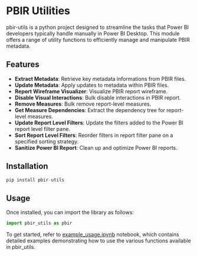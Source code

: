 # PBIR Utilities

pbir-utils is a python project designed to streamline the tasks that Power BI developers typically handle manually in Power BI Desktop. This module offers a range of utility functions to efficiently manage and manipulate PBIR metadata.

## Features

- **Extract Metadata**: Retrieve key metadata informations from PBIR files.
- **Update Metadata**: Apply updates to metadata within PBIR files.
- **Report Wireframe Visualizer**: Visualize PBIR report wireframe.
- **Disable Visual Interactions**: Bulk disable interactions in PBIR report.
- **Remove Measures**: Bulk remove report-level measures.
- **Get Measure Dependencies**: Extract the dependency tree for report-level measures.
- **Update Report Level Filters**: Update the filters added to the Power BI report level filter pane.
- **Sort Report Level Filters**: Reorder filters in report filter pane on a specified sorting strategy.
- **Sanitize Power BI Report**: Clean up and optimize Power BI reports.

## Installation
```python
pip install pbir-utils
```

## Usage
Once installed, you can import the library as follows:
```python
import pbir_utils as pbir
```
To get started, refer to [example_usage.ipynb](examples/example_usage.ipynb) notebook, which contains detailed examples demonstrating how to use the various functions available in pbir_utils.